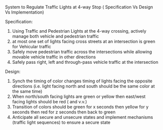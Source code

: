 System to Regulate Traffic Lights at 4-way Stop ( Specification Vs Design Vs Implementation) 

Specification:

1.  Using Traffic and Pedestrian Lights at the 4-way crossing, actively manage both vehicle and pedestrian traffic
2.  at most one set of lights facing cross streets   at an intersection is green for Vehicular traffic
3.  Safely move pedestrian traffic across the intersections while allowing movable vehicle traffic in other directions
4.  Safely pass right, left and through-pass vehicle traffic at the intersection


Design:

1. Synch the timing of color changes timing of lights facing the opposite directions (i.e. light facing north and south should be the same color at the same time)
2. When north/south facing lights are green or yellow then east/west facing lights should be red ( and v.v.)
3. Transition of colors should be green for x seconds then yellow for y seconds then red for z seconds then back to green
4. Anticipate all secure and unsecure states and implement mechanisms (traffic light sequences) to ensure a secure state
